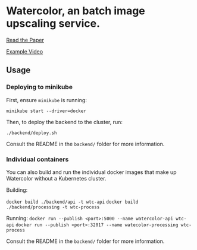 # Watercolor, an batch image upscaling service.
[Read the Paper](https://drive.google.com/file/d/1PzlfL3u_YCR4NGQu_GzBmSFIPpEi4upc/view?usp=sharing) 

[Example Video](https://drive.google.com/file/d/1rqIlqT6vM0F6K8rm1HCJzbU2FUOzveyB/view)
## Usage

### Deploying to minikube

First, ensure `minikube` is running:

`minikube start --driver=docker`

Then, to deploy the backend to the cluster, run:

`./backend/deploy.sh`

Consult the README in the `backend/` folder for more information.

### Individual containers

You can also build and run the individual docker images that make up
Watercolor without a Kubernetes cluster. 

Building:

`docker build ./backend/api -t wtc-api`
`docker build ./backend/processing -t wtc-process`

Running:
`docker run --publish <port>:5000 --name watercolor-api wtc-api`
`docker run --publish <port>:32017 --name watecolor-processing wtc-process`

Consult the README in the `backend/` folder for more information.
